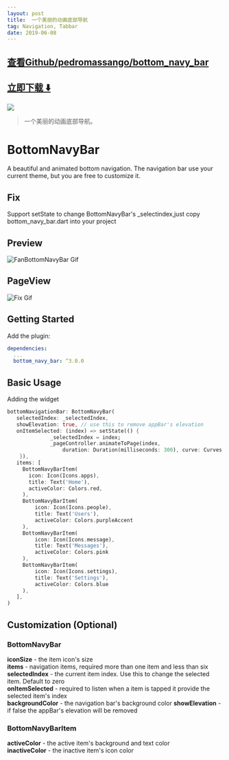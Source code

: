 ```yaml
---
layout: post
title:  一个美丽的动画底部导航
tag: Navigation, Tabbar
date: 2019-06-08
---
```


 

## [查看Github/pedromassango/bottom_navy_bar](http://github.com/pedromassango/bottom_navy_bar)
## [立即下载 ️⬇️ ](https://codeload.github.com/pedromassango/bottom_navy_bar/zip/master) 


 
![](https://flutterawesome.com/content/images/2019/05/BottomNavyBar.jpg)
 
>
> 一个美丽的动画底部导航。
>

 
# BottomNavyBar

A beautiful and animated bottom navigation. The navigation bar use your current theme, but you are free to customize it.

## Fix
Support setState to change BottomNavyBar's _selectindex,just copy bottom_navy_bar.dart into your project

## Preview

![FanBottomNavyBar Gif](navy.gif "BottomNavyBar")
## PageView

![Fix Gif](fix.gif "Fix")
## Getting Started

Add the plugin:

```yaml
dependencies:
  ...
  bottom_navy_bar: ^3.0.0
```

## Basic Usage

Adding the widget

```dart
bottomNavigationBar: BottomNavyBar(
   selectedIndex: _selectedIndex,
   showElevation: true, // use this to remove appBar's elevation
   onItemSelected: (index) => setState(() {
              _selectedIndex = index;
              _pageController.animateToPage(index,
                  duration: Duration(milliseconds: 300), curve: Curves.ease);
    }),
   items: [
     BottomNavyBarItem(
       icon: Icon(Icons.apps),
       title: Text('Home'),
       activeColor: Colors.red,
     ),
     BottomNavyBarItem(
         icon: Icon(Icons.people),
         title: Text('Users'),
         activeColor: Colors.purpleAccent
     ),
     BottomNavyBarItem(
         icon: Icon(Icons.message),
         title: Text('Messages'),
         activeColor: Colors.pink
     ),
     BottomNavyBarItem(
         icon: Icon(Icons.settings),
         title: Text('Settings'),
         activeColor: Colors.blue
     ),
   ],
)
```

## Customization (Optional)

### BottomNavyBar
**iconSize** - the item icon's size<br/>
**items** - navigation items, required more than one item and less than six<br/>
**selectedIndex** - the current item index. Use this to change the selected item. Default to zero<br/>
**onItemSelected** - required to listen when a item is tapped it provide the selected item's index<br/>
**backgroundColor** - the navigation bar's background color
**showElevation** - if false the appBar's elevation will be removed

### BottomNavyBarItem
**activeColor** - the active item's background and text color<br/>
**inactiveColor** - the inactive item's icon color<br/>

